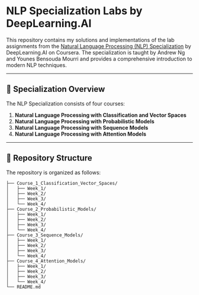 # NLP Specialization Labs by DeepLearning.AI

This repository contains my solutions and implementations of the lab assignments from the [Natural Language Processing (NLP) Specialization](https://www.coursera.org/specializations/natural-language-processing) by DeepLearning.AI on Coursera. The specialization is taught by Andrew Ng and Younes Bensouda Mourri and provides a comprehensive introduction to modern NLP techniques.

---

## 🌟 **Specialization Overview**

The NLP Specialization consists of four courses:
1. **Natural Language Processing with Classification and Vector Spaces**
2. **Natural Language Processing with Probabilistic Models**
3. **Natural Language Processing with Sequence Models**
4. **Natural Language Processing with Attention Models**

---

## 📂 **Repository Structure**

The repository is organized as follows:

```plaintext
├── Course_1_Classification_Vector_Spaces/
│   ├── Week_1/
│   ├── Week_2/
│   ├── Week_3/
│   └── Week_4/
├── Course_2_Probabilistic_Models/
│   ├── Week_1/
│   ├── Week_2/
│   ├── Week_3/
│   └── Week_4/
├── Course_3_Sequence_Models/
│   ├── Week_1/
│   ├── Week_2/
│   ├── Week_3/
│   └── Week_4/
├── Course_4_Attention_Models/
│   ├── Week_1/
│   ├── Week_2/
│   ├── Week_3/
│   └── Week_4/
└── README.md
